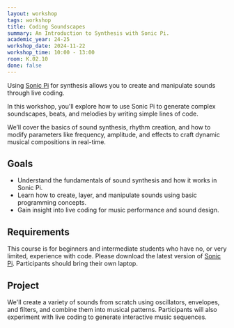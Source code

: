 ```yaml
---
layout: workshop
tags: workshop
title: Coding Soundscapes
summary: An Introduction to Synthesis with Sonic Pi.
academic_year: 24-25
workshop_date: 2024-11-22
workshop_time: 10:00 - 13:00
room: K.02.10
done: false
---
```


Using [Sonic Pi](https://sonic-pi.net/) for synthesis allows you to create and manipulate sounds through live coding.

In this workshop, you'll explore how to use Sonic Pi to generate complex soundscapes, beats, and melodies by writing simple lines of code.

We’ll cover the basics of sound synthesis, rhythm creation, and how to modify parameters like frequency, amplitude, and effects to craft dynamic musical compositions in real-time.

## Goals

- Understand the fundamentals of sound synthesis and how it works in Sonic Pi.
- Learn how to create, layer, and manipulate sounds using basic programming concepts.
- Gain insight into live coding for music performance and sound design.

## Requirements

This course is for beginners and intermediate students who have no, or very limited, experience with code. Please download the latest version of [Sonic Pi](https://sonic-pi.net/). Participants should bring their own laptop.

## Project

We'll create a variety of sounds from scratch using oscillators, envelopes, and filters, and combine them into musical patterns. Participants will also experiment with live coding to generate interactive music sequences.
